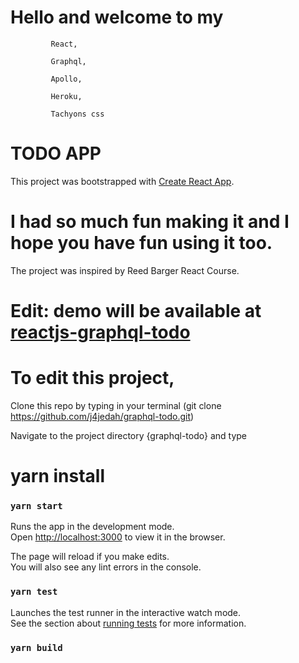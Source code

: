 # Hello and welcome to my

             React,

             Graphql,

             Apollo,

             Heroku,

             Tachyons css

# TODO APP

This project was bootstrapped with [Create React App](https://github.facebook.com/create-react-app).

# I had so much fun making it and I hope you have fun using it too.

The project was inspired by Reed Barger React Course.

# Edit: demo will be available at [reactjs-graphql-todo](https://reactjs-graphql-todo.herokuapp.com)

# To edit this project,

Clone this repo by typing in your terminal
(git clone https://github.com/j4jedah/graphql-todo.git)

Navigate to the project directory {graphql-todo} and type

# yarn install

### `yarn start`

Runs the app in the development mode.\
Open [http://localhost:3000](http://localhost:3000) to view it in the browser.

The page will reload if you make edits.\
You will also see any lint errors in the console.

### `yarn test`

Launches the test runner in the interactive watch mode.\
See the section about [running tests](https://facebook.github.io/create-react-app/docs/running-tests) for more information.

### `yarn build`

